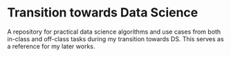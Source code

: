 # Transition towards Data Science
A repository for practical data science algorithms and use cases from both in-class and off-class tasks during my transition towards DS. This serves as a reference for my later works. 


